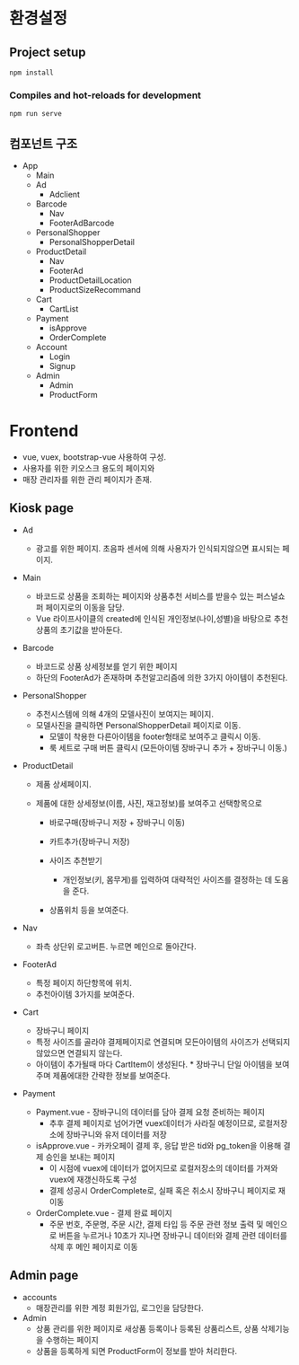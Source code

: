 # 환경설정

## Project setup
```
npm install
```

### Compiles and hot-reloads for development
```
npm run serve
```



## 컴포넌트 구조



* App
  * Main
  * Ad
    * Adclient
  * Barcode
    * Nav
    * FooterAdBarcode
  * PersonalShopper
    * PersonalShopperDetail
  * ProductDetail
    * Nav
    * FooterAd
    * ProductDetailLocation
    * ProductSizeRecommand
  * Cart
    * CartList
  * Payment
    * isApprove
    * OrderComplete
  * Account
    * Login
    * Signup
  * Admin
    * Admin
    * ProductForm

# Frontend

* vue, vuex, bootstrap-vue 사용하여 구성.
* 사용자를 위한 키오스크 용도의 페이지와
* 매장 관리자를 위한 관리 페이지가 존재.



## Kiosk page

* Ad 

  * 광고를 위한 페이지. 초음파 센서에 의해 사용자가 인식되지않으면 표시되는 페이지.
* Main

  * 바코드로 상품을 조회하는 페이지와 상품추천 서비스를 받을수 있는 퍼스널쇼퍼 페이지로의 이동을 담당.
  * Vue 라이프사이클의 created에 인식된 개인정보(나이,성별)을 바탕으로 추천상품의 초기값을 받아둔다.
* Barcode

  * 바코드로 상품 상세정보를 얻기 위한 페이지
  * 하단의 FooterAd가 존재하며 추천알고리즘에 의한 3가지 아이템이 추천된다.
* PersonalShopper

  * 추천시스템에 의해 4개의 모델사진이 보여지는 페이지.
  * 모델사진을 클릭하면 PersonalShopperDetail 페이지로 이동.
    * 모델이 착용한 다른아이템을 footer형태로 보여주고 클릭시 이동.
    * 룩 세트로 구매 버튼 클릭시 (모든아이템 장바구니 추가 + 장바구니 이동.)
* ProductDetail

  * 제품 상세페이지.

  * 제품에 대한 상세정보(이름, 사진, 재고정보)를 보여주고 선택항목으로

    * 바로구매(장바구니 저장 + 장바구니 이동)

    * 카트추가(장바구니 저장)
    * 사이즈 추천받기
      * 개인정보(키, 몸무게)를 입력하여 대략적인 사이즈를 결정하는 데 도움을 준다. 
    * 상품위치 등을 보여준다.
* Nav

  * 좌측 상단위 로고버튼. 누르면 메인으로 돌아간다.
* FooterAd

  * 특정 페이지 하단항목에 위치. 
  * 추천아이템 3가지를 보여준다.
* Cart

  * 장바구니 페이지
  * 특정 사이즈를 골라야 결제페이지로 연결되며 모든아이템의 사이즈가 선택되지 않았으면 연결되지 않는다.
  * 아이템이 추가될때 마다 CartItem이 생성된다.
    	* 장바구니 단일 아이템을 보여주며 제품에대한 간략한 정보를 보여준다.
* Payment
  * Payment.vue - 장바구니의 데이터를 담아 결제 요청 준비하는 페이지
    * 추후 결제 페이지로 넘어가면 vuex데이터가 사라질 예정이므로, 로컬저장소에 장바구니와 유저 데이터를 저장
  * isApprove.vue - 카카오페이 결제 후, 응답 받은 tid와 pg_token을 이용해 결제 승인을 보내는 페이지
    * 이 시점에 vuex에 데이터가 없어지므로 로컬저장소의 데이터를 가져와 vuex에 재갱신하도록 구성
    * 결제 성공시 OrderComplete로, 실패 혹은 취소시 장바구니 페이지로 재이동
  * OrderComplete.vue - 결제 완료 페이지
    * 주문 번호, 주문명, 주문 시간, 결제 타입 등 주문 관련 정보 출력 및 메인으로 버튼을 누르거나 10초가 지나면 장바구니 데이터와 결제 관련 데이터를 삭제 후 메인 페이지로 이동



## Admin page

* accounts
  * 매장관리를 위한 계정 회원가입, 로그인을 담당한다.
* Admin
  * 상품 관리를 위한 페이지로 새상품 등록이나 등록된 상품리스트, 상품 삭제기능을 수행하는 페이지
  * 상품을 등록하게 되면 ProductForm이 정보를 받아 처리한다.